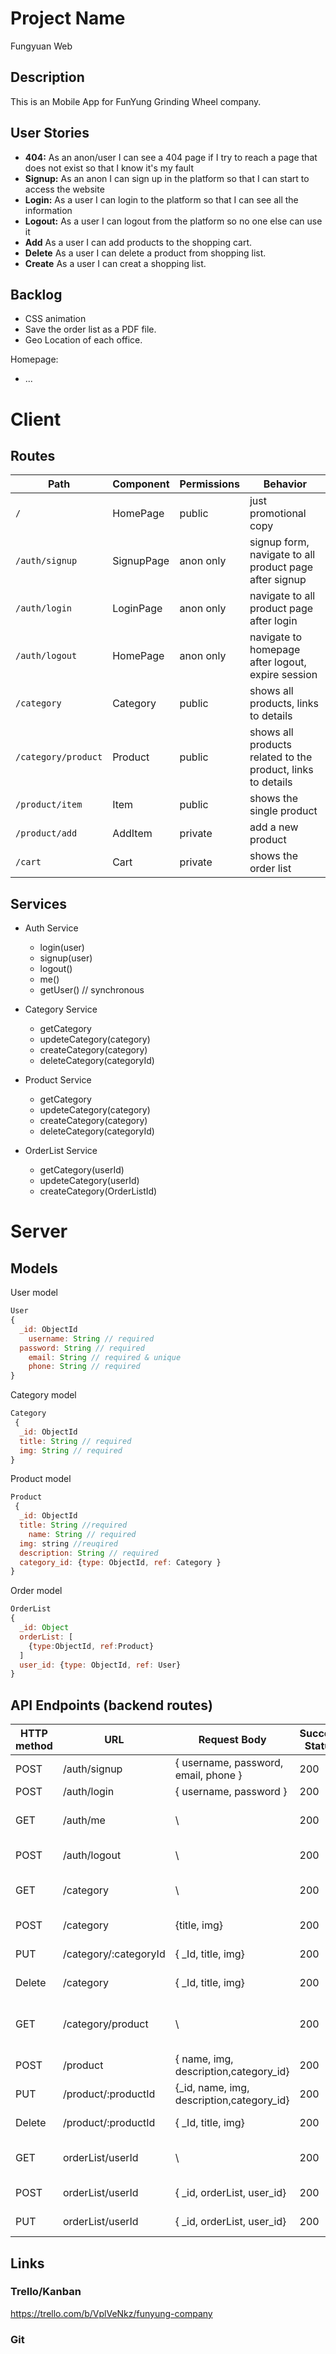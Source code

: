 # Project Name
Fungyuan Web
## Description

This is an Mobile App for FunYung Grinding Wheel company.

## User Stories

-  **404:** As an anon/user I can see a 404 page if I try to reach a page that does not exist so that I know it's my fault
-  **Signup:** As an anon I can sign up in the platform so that I can start to access the website
-  **Login:** As a user I can login to the platform so that I can see all the information
-  **Logout:** As a user I can logout from the platform so no one else can use it
-  **Add** As a user I can add products to the shopping cart.
-  **Delete** As a user I can delete a product from shopping list.
-  **Create** As a user I can creat a shopping list.

## Backlog

- CSS animation
- Save the order list as a PDF file.
- Geo Location of each office.

Homepage:
- ...
  
# Client

## Routes
| Path | Component | Permissions | Behavior | 
|------|--------|--| -------|
| `/` | HomePage| public | just promotional copy|
| `/auth/signup` | SignupPage| anon only| signup form, navigate to all product page after signup|
| `/auth/login` | LoginPage | anon only |navigate to all product page after login |
| `/auth/logout` | HomePage| anon only | navigate to homepage after logout, expire session |
| `/category` | Category| public | shows all products, links to details
| `/category/product` | Product| public | shows all products related to the product, links to details
| `/product/item` | Item| public | shows the single product
| `/product/add` | AddItem | private | add a new product
| `/cart` | Cart| private | shows the order list


## Services

- Auth Service
  - login(user)
  - signup(user)
  - logout()
  - me()
  - getUser() // synchronous


- Category Service
  - getCategory
  - updeteCategory(category)
  - createCategory(category)
  - deleteCategory(categoryId)

- Product Service
  - getCategory
  - updeteCategory(category)
  - createCategory(category)
  - deleteCategory(categoryId)

- OrderList Service
  - getCategory(userId)
  - updeteCategory(userId)
  - createCategory(OrderListId)

# Server

## Models

User model

```js
User 
{
  _id: ObjectId
	username: String // required
  password: String // required
	email: String // required & unique
	phone: String // required
} 
```   
Category model         
```js
Category
 {
  _id: ObjectId
  title: String // required
  img: String // required
}  
``` 
Product model
```js
Product
 {
  _id: ObjectId
  title: String //required
	name: String // required
  img: string //reuqired
  description: String // required
  category_id: {type: ObjectId, ref: Category }
} 
``` 
Order model
```js
OrderList
{
  _id: Object
  orderList: [
    {type:ObjectId, ref:Product}
  ]
  user_id: {type: ObjectId, ref: User}
}
``` 

## API Endpoints (backend routes)

|HTTP method	|URL|	Request Body	|Success Status|	Error Status|	Description|
|------|--------|--| -------|---|--------|
|POST	|/auth/signup|	{ username, password, email, phone }|	200|	404|	Create a new user
|POST	|/auth/login|	{ username, password }|	200|	404|	User login
|GET	|/auth/me|\	|200|	404|	Retrieve user data object
|POST	|/auth/logout|\ | 200|	404|	Logout the user
|GET	|/category |\ | 200	| 404|	Get all categories for the user
|POST	|/category|{title, img}  |200	| 404|	create category
|PUT	|/category/:categoryId | { _Id, title, img}  |200	| 404|	updeted category
|Delete	|/category|{ _Id, title, img}|200	| 404|	delete category
|GET	|/category/product |\ | 200	| 404|	Get all products from one category
|POST	|/product|{ name, img, description,category_id} |200	| 404|	create category
|PUT	|/product/:productId | {_id, name, img, description,category_id}  |200	| 404|	updeted category
|Delete	|/product/:productId | { _Id, title, img}|200	| 404|	delete category
|GET	|orderList/userId |\ | 200	| 404|	Get the orderlist for the user
|POST	|orderList/userId| { _id, orderList, user_id} |200	| 404|create orderList
|PUT	|orderList/userId | { _id, orderList, user_id}  |200	| 404|	updeted category

## Links

### Trello/Kanban

https://trello.com/b/VplVeNkz/funyung-company

### Git


